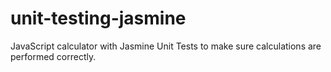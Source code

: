 # unit-testing-jasmine
JavaScript calculator with Jasmine Unit Tests to make sure calculations are performed correctly.
